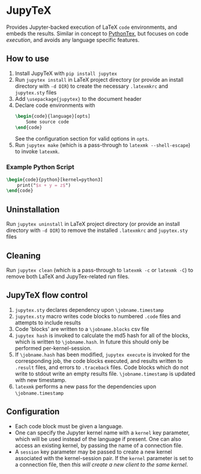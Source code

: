 # JupyTeX
Provides Jupyter-backed execution of LaTeX `code` environments, and embeds the results. Similar in concept to [PythonTex](https://github.com/gpoore/PythonTex), but focuses on code _execution_, and avoids any language specific features.

## How to use
1. Install JupyTeX with `pip install jupytex`
2. Run `jupytex install` in LaTeX project directory (or provide an install directory with `-d DIR`) to create the necessary `.latexmkrc` and `jupytex.sty` files
3. Add `\usepackage{jupytex}` to the document header
4. Declare code environments with
    ```latex
    \begin{code}{language}[opts]
        Some source code
    \end{code}
    ```
    See the configuration section for valid options in `opts`.
5. Run `jupytex make` (which is a pass-through to `latexmk --shell-escape`) to invoke `latexmk`.
### Example Python Script
```latex
\begin{code}{python}[kernel=python3]
    print("$x + y = z$")
\end{code}
```
## Uninstallation
Run `jupytex uninstall` in LaTeX project directory (or provide an install directory with `-d DIR`) to remove the installed `.latexmkrc` and `jupytex.sty` files
## Cleaning
Run `jupytex clean` (which is a pass-through to `latexmk -c` or `latexmk -C`) to remove both LaTeX and JupyTex-related run files.
## JupyTeX flow control
1. `jupytex.sty` declares dependency upon `\jobname.timestamp`
1. `jupytex.sty` macro writes code blocks to numbered `.code` files and attempts to include results
1. Code 'blocks' are written to a `\jobname.blocks` csv file
1. `jupytex hash` is invoked to calculate the md5 hash for all of the blocks, which is written to `\jobname.hash`. In future this should only be performed per-kernel-session.
1. If `\jobname.hash` has been modified, `jupytex execute` is invoked for the corresponding job, the code blocks executed, and results written to `.result` files, and errors to `.traceback` files. Code blocks which do not write to stdout write an empty results file. `\jobname.timestamp` is updated with new timestamp.
1. `latexmk` performs a new pass for the dependencies upon `\jobname.timestamp`

## Configuration
* Each code block must be given a language. 
* One can specify the Jupyter kernel name with a `kernel` key parameter, which will be used instead of the language if present. One can also access an existing kernel, by passing the name of a connection file. 
* A `session` key parameter may be passed to create a new kernel associated with the kernel-session pair.  If the `kernel` parameter is set to a connection file, then *this will create a new client to the same kernel*.
